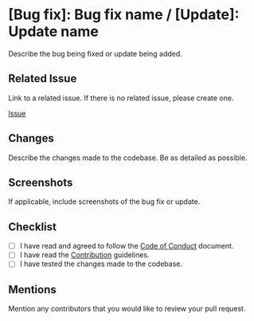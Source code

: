 # [Bug fix]: Bug fix name / [Update]: Update name

Describe the bug being fixed or update being added.

## Related Issue

Link to a related issue. If there is no related issue, please create one.

[Issue](https://docs.github.com/en/pull-requests)

## Changes

Describe the changes made to the codebase. Be as detailed as possible.

## Screenshots

If applicable, include screenshots of the bug fix or update.

## Checklist

- [ ] I have read and agreed to follow the [Code of Conduct](../../CODE_OF_CONDUCT.md) document.
- [ ] I have read the [Contribution](../../.github/CONTRIBUTING.md) guidelines.
- [ ] I have tested the changes made to the codebase.

## Mentions

Mention any contributors that you would like to review your pull request.
